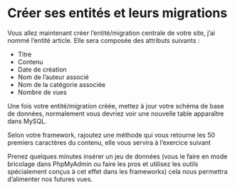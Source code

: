 # Créer ses entités et leurs migrations

Vous allez maintenant créer l’entité/migration centrale de votre site, j’ai nommé l’entité article. Elle sera composée des attributs suivants :

- Titre
- Contenu
- Date de création
- Nom de l’auteur associé
- Nom de la catégorie associée
- Nombre de vues

Une fois votre entité/migration créée, mettez à jour votre schéma de base de données, normalement vous devriez voir une nouvelle table apparaître dans MySQL.

Selon votre framework, rajoutez une méthode qui vous retourne les 50 premiers caractères du contenu, elle vous servira à l’exercice suivant

Prenez quelques minutes insérer un jeu de données (vous le faire en mode bricolage dans PhpMyAdmin ou faire les pros et utilisez les outils spécialement conçus à cet effet dans les frameworks)  cela nous permettra d’alimenter nos futures vues.

